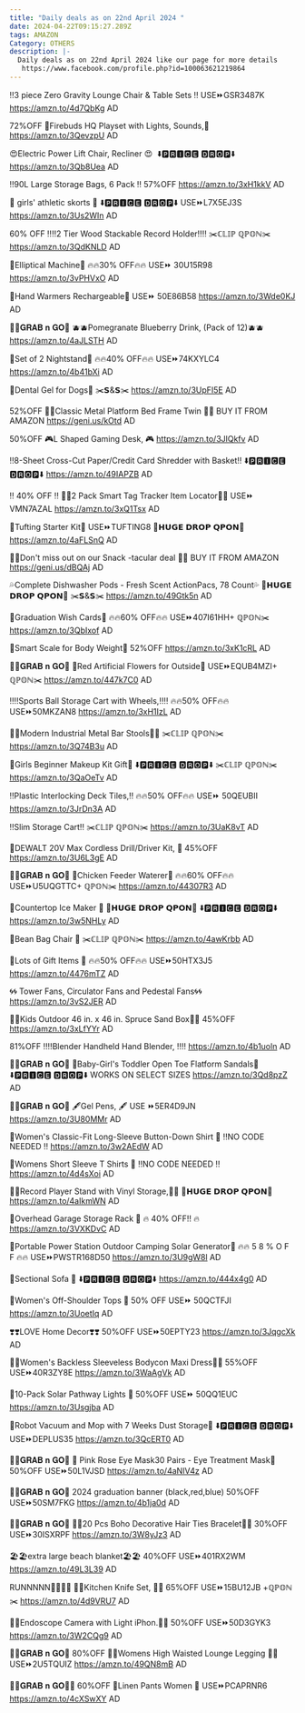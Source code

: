 ```yaml
---
title: "Daily deals as on 22nd April 2024 "
date: 2024-04-22T09:15:27.289Z
tags: AMAZON
Category: OTHERS
description: |-
  Daily deals as on 22nd April 2024 like our page for more details
   https://www.facebook.com/profile.php?id=100063621219864
---
```

‼️3 piece Zero Gravity Lounge Chair & Table Sets ‼️
USE⏩GSR3487K
https://amzn.to/4d7QbKg
AD

72%OFF
🌟Firebuds HQ Playset with Lights, Sounds,🌟
https://amzn.to/3QevzpU
AD

 😍Electric Power Lift Chair, Recliner 😍 
⬇️🅿🆁🅸🅲🅴 🅳🆁🅾🅿⬇️
https://amzn.to/3Qb8Uea
AD

‼️90L Large Storage Bags, 6 Pack ‼️
57%OFF
https://amzn.to/3xH1kkV
AD

💞 girls' athletic skorts 💞
⬇️🅿🆁🅸🅲🅴 🅳🆁🅾🅿⬇️
USE⏩L7X5EJ3S
https://amzn.to/3Us2WIn
AD

60% OFF 
‼️‼️2 Tier Wood Stackable Record Holder‼️‼️
✂️ℂ𝕃𝕀ℙ ℚℙ𝕆ℕ✂️
https://amzn.to/3QdKNLD
AD

💪Elliptical Machine💪
🔥🔥30% OFF🔥🔥
USE⏩ 30U15R98
https://amzn.to/3vPHVxO
AD

🌟Hand Warmers Rechargeable🌟
USE⏩ 50E86B58
https://amzn.to/3Wde0KJ
AD

🏃‍♀️𝐆𝐑𝐀𝐁 𝐧 𝐆𝐎🏃
🫐🫐Pomegranate Blueberry  Drink,
 (Pack of 12)🫐🫐
https://amzn.to/4aJLSTH
AD

🚨Set of 2 Nightstand🚨
🔥🔥40% OFF🔥🔥
USE⏩74KXYLC4
https://amzn.to/4b41bXi
AD

🐶Dental Gel for Dogs🐶
✂️𝗦&𝗦✂️
https://amzn.to/3UpFI5E
AD

52%OFF
🌸🌸Classic Metal Platform Bed Frame  Twin 🌸🌸
BUY IT FROM AMAZON
https://geni.us/kOtd
AD

50%OFF
🎮L Shaped Gaming Desk, 🎮
https://amzn.to/3JlQkfv
AD

‼️8-Sheet Cross-Cut Paper/Credit Card Shredder with Basket‼️
⬇️🅿🆁🅸🅲🅴 🅳🆁🅾🅿⬇️
https://amzn.to/49IAPZB
AD

‼️ 40% OFF ‼️
🚨🚨2 Pack Smart Tag Tracker Item Locator🚨🚨
USE⏩ VMN7AZAL 
https://amzn.to/3xQ1Tsx
AD

🌟Tufting Starter Kit🌟
 USE⏩TUFTING8 
💸𝗛𝗨𝗚𝗘 𝗗𝗥𝗢𝗣 𝗤𝗣𝗢𝗡💸
https://amzn.to/4aFLSnQ
AD

🍟🍪Don't miss out on our Snack -tacular deal 🍟🍪
BUY IT FROM AMAZON
https://geni.us/dBQAj
AD

💦Complete Dishwasher Pods - Fresh Scent ActionPacs, 78 Count💦
💸𝗛𝗨𝗚𝗘 𝗗𝗥𝗢𝗣 𝗤𝗣𝗢𝗡💸
✂️𝗦&𝗦✂️
https://amzn.to/49Gtk5n
AD

🌟Graduation Wish Cards🌟
🔥🔥60% OFF🔥🔥
USE⏩407I61HH+ ℚℙ𝕆ℕ✂️
https://amzn.to/3QbIxof
AD

🚨Smart Scale for Body Weight🚨
52%OFF
https://amzn.to/3xK1cRL
AD

🏃‍♀️𝐆𝐑𝐀𝐁 𝐧 𝐆𝐎🏃
💐Red Artificial Flowers for Outside💐
USE⏩EQUB4MZI+ ℚℙ𝕆ℕ✂️
https://amzn.to/447k7C0
AD

‼️‼️Sports Ball Storage Cart with Wheels,‼️‼️
🔥🔥50% OFF🔥🔥
 USE⏩50MKZAN8
https://amzn.to/3xH1IzL
AD

 🚨🚨Modern Industrial Metal Bar Stools🚨🚨
✂️ℂ𝕃𝕀ℙ ℚℙ𝕆ℕ✂️
https://amzn.to/3Q74B3u
AD

💄Girls Beginner Makeup Kit Gift💄
⬇️🅿🆁🅸🅲🅴 🅳🆁🅾🅿⬇️
✂️ℂ𝕃𝕀ℙ ℚℙ𝕆ℕ✂️
https://amzn.to/3QaOeTv
AD

‼️Plastic Interlocking Deck Tiles,‼️
🔥🔥50% OFF🔥🔥
USE⏩ 50QEUBII
https://amzn.to/3JrDn3A
AD

‼️Slim Storage Cart‼️
✂️ℂ𝕃𝕀ℙ ℚℙ𝕆ℕ✂️
https://amzn.to/3UaK8vT
AD

🌟DEWALT 20V Max Cordless Drill/Driver Kit, 🌟
45%OFF
https://amzn.to/3U6L3gE
AD

🏃‍♀️𝐆𝐑𝐀𝐁 𝐧 𝐆𝐎🏃
🐓Chicken Feeder Waterer🐓
🔥🔥60% OFF🔥🔥
USE⏩U5UQGTTC+ ℚℙ𝕆ℕ✂️
https://amzn.to/44307R3
AD

🧊Countertop Ice Maker 🧊
 💸𝗛𝗨𝗚𝗘 𝗗𝗥𝗢𝗣 𝗤𝗣𝗢𝗡💸
⬇️🅿🆁🅸🅲🅴 🅳🆁🅾🅿⬇️
https://amzn.to/3w5NHLy
AD

🌸Bean Bag Chair 🌸
  ✂️ℂ𝕃𝕀ℙ ℚℙ𝕆ℕ✂️
https://amzn.to/4awKrbb
AD

🎁Lots of Gift Items 🎁
🔥🔥50% OFF🔥🔥
USE⏩50HTX3J5
https://amzn.to/4476mTZ
AD

🌀🌀 Tower Fans, Circulator Fans and Pedestal Fans🌀🌀
https://amzn.to/3vS2JER
AD

🌸🌸Kids Outdoor 46 in. x 46 in. Spruce Sand Box🌸🌸
 45%OFF
https://amzn.to/3xLfYYr
AD

81%OFF
‼️‼️Blender Handheld Hand
 Blender, ‼️‼️
https://amzn.to/4b1uoln
AD

🏃‍♀️𝐆𝐑𝐀𝐁 𝐧 𝐆𝐎🏃
🎀Baby-Girl's Toddler Open Toe Flatform Sandals🎀
⬇️🅿🆁🅸🅲🅴 🅳🆁🅾🅿⬇️
WORKS ON SELECT SIZES 
https://amzn.to/3Qd8pzZ
AD

🏃‍♀️𝐆𝐑𝐀𝐁 𝐧 𝐆𝐎🏃
🖋️Gel Pens, 🖋️
USE ⏩5ER4D9JN                                                                                                                                                                                                                                                                                                                                                                                                                                                                                                                                                                                                                                                                                                                                                                                                                                                                                                                                                                                                                                                                                                                                                                                                                                                                                                                                                                                                                                                                                                                                                                                                                                                                                https://amzn.to/3U80MMr
AD

👚Women's Classic-Fit Long-Sleeve Button-Down Shirt 👚
‼️NO CODE NEEDED ‼️
https://amzn.to/3w2AEdW
AD

 👕Womens Short Sleeve T Shirts 👕
‼️NO CODE NEEDED ‼️
 https://amzn.to/4d4sXoi
AD

💽💽Record Player Stand with Vinyl Storage,💽💽
💸𝗛𝗨𝗚𝗘 𝗗𝗥𝗢𝗣 𝗤𝗣𝗢𝗡💸
https://amzn.to/4aIkmWN
AD

🌟Overhead Garage Storage Rack 🌟
🔥 40% OFF!! 🔥
https://amzn.to/3VXKDvC
AD

🌟Portable Power Station Outdoor Camping Solar Generator🌟
🔥🔥 5 8 % O F F 🔥🔥
  USE⏩PWSTR168D50 
https://amzn.to/3U9gW8l
AD

🎀Sectional Sofa 🎀
⬇️🅿🆁🅸🅲🅴 🅳🆁🅾🅿⬇️
https://amzn.to/444x4g0
AD

👕Women's Off-Shoulder Tops 👕
50% OFF
USE⏩ 50QCTFJI
https://amzn.to/3UoetIq
AD

❣️❣️LOVE Home Decor❣️❣️
50%OFF
USE⏩50EPTY23
https://amzn.to/3JqgcXk
AD

👗👗Women's Backless Sleeveless Bodycon Maxi Dress👗👗
55%OFF
USE⏩40R3ZY8E
https://amzn.to/3WaAgVk
AD

🌟10-Pack Solar Pathway Lights 🌟
50%OFF
USE⏩ 50QQ1EUC
https://amzn.to/3Usgjba
AD

🚨Robot Vacuum and Mop with 7 Weeks Dust Storage🚨
⬇️🅿🆁🅸🅲🅴 🅳🆁🅾🅿⬇️
USE⏩DEPLUS35
https://amzn.to/3QcERT0
AD

🏃‍♀️𝐆𝐑𝐀𝐁 𝐧 𝐆𝐎🏃
💞 Pink Rose Eye Mask30 Pairs - Eye Treatment Mask💞
50%OFF
USE⏩50L1VJSD
https://amzn.to/4aNIV4z
AD

🏃‍♀️𝐆𝐑𝐀𝐁 𝐧 𝐆𝐎🏃
2024 graduation banner (black,red,blue)
50%OFF
USE⏩50SM7FKG
https://amzn.to/4b1ja0d
AD

🏃‍♀️𝐆𝐑𝐀𝐁 𝐧 𝐆𝐎🏃
🌟🌟20 Pcs Boho Decorative Hair Ties Bracelet🌟🌟
30%OFF
USE⏩30ISXRPF
https://amzn.to/3W8yJz3
AD

🏖️🏖️extra large beach blanket🏖️🏖️
40%OFF
USE⏩401RX2WM
https://amzn.to/49L3L39
AD

RUNNNNN🏃🏃‍♀️🏃
🔪🔪Kitchen Knife Set, 🔪🔪
65%OFF
USE⏩15BU12JB  +ℚℙ𝕆ℕ✂️
https://amzn.to/4d9VRU7
AD

🌸🌸Endoscope Camera with Light iPhon.🌸🌸
50%OFF
USE⏩50D3GYK3
https://amzn.to/3W2CQg9
AD

🏃‍♀️𝐆𝐑𝐀𝐁 𝐧 𝐆𝐎🏃
80%OFF
👖👖Womens High Waisted Lounge Legging 👖👖
USE⏩2U5TQUIZ
https://amzn.to/49QN8mB
AD 

🏃‍♀️𝐆𝐑𝐀𝐁 𝐧 𝐆𝐎🏃‍♀️
60%OFF
👖Linen Pants Women 👖
USE⏩PCAPRNR6
https://amzn.to/4cXSwXY
AD